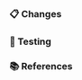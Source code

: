 <!--
By submitting a pull request to this repository, you agree to the terms within the project's Code of Conduct: https://github.com/error-fyi/fyi-schema/blob/main/CODE_OF_CONDUCT.md.
-->

### 📋 Changes

<!--
Describe both what is changing and why this is important. Include:

- Types and methods added, deleted, deprecated, or changed
- A summary of usage if this is a new feature or a change to a public API
-->

### 🧪 Testing

<!--
Describe how this can be tested by reviewers. Be specific about anything not tested and why. Include any manual steps for testing end-to-end, or for testing functionality not covered by unit tests.
-->

### 📚 References

<!--
Add relevant links supporting this change, such as:

- GitHub issue/PR number addressed or fixed
- StackOverflow answer
- Related pull requests/issues from other repositories
-->


